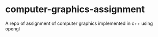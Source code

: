 # computer-graphics-assignment
A repo of assignment of computer graphics implemented in c++ using opengl
